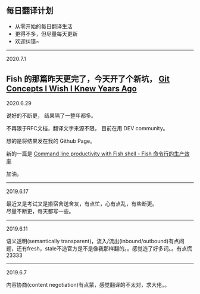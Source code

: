 ## 每日翻译计划

- 从零开始的每日翻译生活
- 更得不多，但尽量每天更新
- 欢迎纠错~

---

2020.7.1

Fish 的那篇昨天更完了，今天开了个新坑，
[Git Concepts I Wish I Knew Years Ago](https://dev.to/g_abud/advanced-git-reference-1o9j)
---

2020.6.29

说好的不断更，
结果隔了一整年都多。

不再限于RFC文档，翻译文字来源不限，
目前在用 DEV community。

想的是将结果发在我的 Github Page。

新的一篇是 [Command line productivity with Fish shell - Fish 命令行的生产效率](https://dev.to/yankee/command-line-productivity-with-fish-shell-52e4)

加油。

---

2019.6.17

最近又是考试又是搬宿舍送舍友，有点忙，心有点乱，有些断更。  
尽量不断更，每天都写一些。

---

2019.6.11

语义透明(semantically transparent)，流入/流出(inbound/outbound)有点问题，还有fresh，stale不造官方是不是像我那样翻的。。感觉造了好多词。。有点慌23333

---

2019.6.7

内容协商(content negotiation)有点蒙，感觉翻译的不太对，求大佬。。
